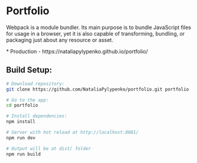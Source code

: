 <h1>Portfolio</h1>
<p>
  Webpack is a module bundler. Its main purpose is to bundle JavaScript files for usage in a browser, yet it is also capable of transforming, bundling, or packaging just about any resource or asset.
</p>
* Production - https://nataliapylypenko.github.io/portfolio/

## Build Setup:

``` bash
# Download repository:
git clone https://github.com/NataliaPylypenko/portfolio.git portfolio

# Go to the app:
cd portfolio

# Install dependencies:
npm install

# Server with hot reload at http://localhost:8081/
npm run dev

# Output will be at dist/ folder
npm run build
```

